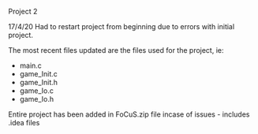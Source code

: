 Project 2

17/4/20
Had to restart project from beginning due to errors with initial project.

The most recent files updated are the files used for the project, ie:

- main.c
- game_Init.c
- game_Init.h
- game_Io.c
- game_Io.h


Entire project has been added in FoCuS.zip file incase of issues - includes .idea files
